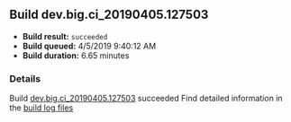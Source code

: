 ## Build dev.big.ci_20190405.127503
- **Build result:** `succeeded`
- **Build queued:** 4/5/2019 9:40:12 AM
- **Build duration:** 6.65 minutes
### Details
Build [dev.big.ci_20190405.127503](https://winappstudio.visualstudio.com/web/build.aspx?pcguid=a4ef43be-68ce-4195-a619-079b4d9834c2&builduri=vstfs%3a%2f%2f%2fBuild%2fBuild%2f27503) succeeded
Find detailed information in the [build log files](https://uwpctdiags.blob.core.windows.net/buildlogs/dev.big.ci_20190405.127503_logs.zip)
